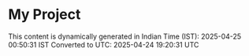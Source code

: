 # My Project

This content is dynamically generated in Indian Time (IST): 2025-04-25 00:50:31 IST
Converted to UTC: 2025-04-24 19:20:31 UTC
